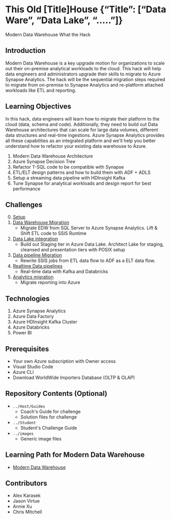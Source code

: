 # This Old [Title]House  {“Title”: [“Data Ware”, “Data Lake”, “…..”]}
Modern Data Warehouse What the Hack

## Introduction
Modern Data Warehouse is a key upgrade motion for organizations to scale out their on-premise analytical workloads to the cloud.  This hack will help data engineers and administrators upgrade their skills to migrate to Azure Synapse Analytics. The hack will be the sequential migration steps required to migrate from on-premise to Synapse Analytics and re-platform attached workloads like ETL and reporting.

## Learning Objectives
In this hack, data engineers will learn how to migrate their platform to the cloud (data, schema and code).  Additionally, they need to build out Data Warehouse architectures that can scale for large data volumes, different data structures and real-time ingestions.  Azure Synapse Analytics provides all these capabilities as an integrated platform and we'll help you better understand how to refactor your existing data warehouse to Azure.  
1. Modern Data Warehouse Architecture
1. Azure Synapse Decision Tree
1. Refactor T-SQL code to be compatible with Synapse
1. ETL/ELT design patterns and how to build them with ADF + ADLS
1. Setup a streaming data pipeline with HDInsight Kafka
1. Tune Synapse for analytical workloads and design report for best performance

## Challenges

0. [Setup](./Challenges/Challenge0/readme.md)
1. [Data Warehouse Migration](./Challenges/Challenge1/readme.md)
   - Migrate EDW from SQL Server to Azure Synapse Analytics.  Lift & Shift ETL code to SSIS Runtime
1. [Data Lake integration](./Challenges/Challenge2/README.md)
   - Build out Staging tier in Azure Data Lake.  Architect Lake for staging, cleansed and presentation tiers with POSIX setup
1. [Data pipeline Migration](./Challenges/Challenge3/README.md) 
   - Rewrite SSIS jobs from ETL data flow  to ADF as a ELT data flow.
1. [Realtime Data pipelines](./Challenges/Challenge4/README.md)
   - Real-time data with Kafka and Databricks
1. [Analytics migration](./Challenges/Challenge5/README.md)
   - Migrate reporting into Azure

## Technologies
1. Azure Synapse Analytics
2. Azure Data Factory
3. Azure HDInsight Kafka Cluster
4. Azure Databricks
5. Power BI

## Prerequisites
- Your own Azure subscription with Owner access
- Visual Studio Code
- Azure CLI
- Download WorldWide Importers Database (OLTP & OLAP)

## Repository Contents (Optional)
- `../Host/Guides`
  - Coach's Guide for challenge
  - Solution files for challenge
- `../Student`
  - Student's Challenge Guide
- `../images`
  - Generic image files

## Learning Path for Modern Data Warehouse

- [Modern Data Warehouse](https://github.com/bhitney/Learning-Plans/wiki/Modern-Data-Warehouse)


## Contributors
- Alex Karasek
- Jason Virtue
- Annie Xu
- Chris Mitchell